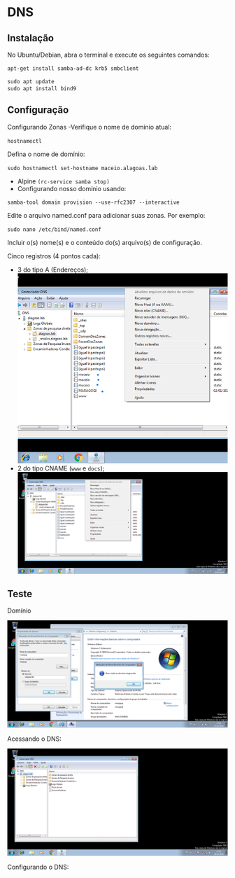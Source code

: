 # DNS

## Instalação
No Ubuntu/Debian, abra o terminal e execute os seguintes comandos:
```
apt-get install samba-ad-dc krb5 smbclient

```

```
sudo apt update
sudo apt install bind9
```

## Configuração
Configurando Zonas
 -Verifique o nome de domínio atual:

`hostnamectl`

Defina o nome de domínio:

`sudo hostnamectl set-hostname maceio.alagoas.lab`

- Alpine `(rc-service samba stop)`
- Configurando nosso domínio usando:
```
samba-tool domain provision --use-rfc2307 --interactive
```
  
Edite o arquivo named.conf para adicionar suas zonas. Por exemplo:



`sudo nano /etc/bind/named.conf`

Incluir o(s) nome(s) e o conteúdo do(s) arquivo(s) de configuração.

Cinco registros (4 pontos cada):

- 3 do tipo A (Endereços);
![Tipo A](../images/tipo-A.png)
- 2 do tipo CNAME (`www` e `docs`);
![Cnames - www e docs](../images/cname-www.png)

## Teste
Domínio

![Domain](../images/dominio-win7.png)


 Acessando o DNS: 

![Dns](../images/dns.png)

Configurando o DNS:

